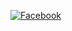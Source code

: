 [![Facebook](https://img.shields.io/badge/-Facebook-1877F2?style=social&logo=facebook&logoColor=white)](https://www.facebook.com/profile.php?viewas=100000686899395&id=100071356407115)
